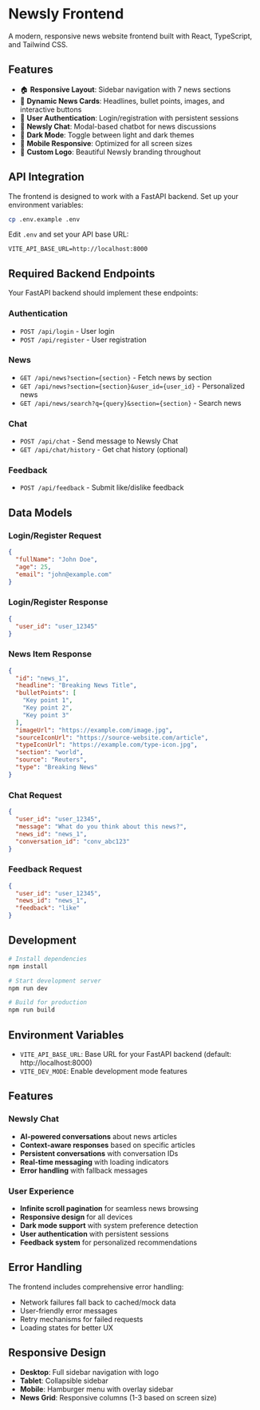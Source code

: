 # Newsly Frontend

A modern, responsive news website frontend built with React, TypeScript, and Tailwind CSS.

## Features

- 🏠 **Responsive Layout**: Sidebar navigation with 7 news sections
- 📰 **Dynamic News Cards**: Headlines, bullet points, images, and interactive buttons
- 🙍 **User Authentication**: Login/registration with persistent sessions
- 💬 **Newsly Chat**: Modal-based chatbot for news discussions
- 🌙 **Dark Mode**: Toggle between light and dark themes
- 📱 **Mobile Responsive**: Optimized for all screen sizes
- 🎨 **Custom Logo**: Beautiful Newsly branding throughout

## API Integration

The frontend is designed to work with a FastAPI backend. Set up your environment variables:

```bash
cp .env.example .env
```

Edit `.env` and set your API base URL:
```
VITE_API_BASE_URL=http://localhost:8000
```

## Required Backend Endpoints

Your FastAPI backend should implement these endpoints:

### Authentication
- `POST /api/login` - User login
- `POST /api/register` - User registration

### News
- `GET /api/news?section={section}` - Fetch news by section
- `GET /api/news?section={section}&user_id={user_id}` - Personalized news
- `GET /api/news/search?q={query}&section={section}` - Search news

### Chat
- `POST /api/chat` - Send message to Newsly Chat
- `GET /api/chat/history` - Get chat history (optional)

### Feedback
- `POST /api/feedback` - Submit like/dislike feedback

## Data Models

### Login/Register Request
```json
{
  "fullName": "John Doe",
  "age": 25,
  "email": "john@example.com"
}
```

### Login/Register Response
```json
{
  "user_id": "user_12345"
}
```

### News Item Response
```json
{
  "id": "news_1",
  "headline": "Breaking News Title",
  "bulletPoints": [
    "Key point 1",
    "Key point 2",
    "Key point 3"
  ],
  "imageUrl": "https://example.com/image.jpg",
  "sourceIconUrl": "https://source-website.com/article",
  "typeIconUrl": "https://example.com/type-icon.jpg",
  "section": "world",
  "source": "Reuters",
  "type": "Breaking News"
}
```

### Chat Request
```json
{
  "user_id": "user_12345",
  "message": "What do you think about this news?",
  "news_id": "news_1",
  "conversation_id": "conv_abc123"
}
```

### Feedback Request
```json
{
  "user_id": "user_12345",
  "news_id": "news_1",
  "feedback": "like"
}
```

## Development

```bash
# Install dependencies
npm install

# Start development server
npm run dev

# Build for production
npm run build
```

## Environment Variables

- `VITE_API_BASE_URL`: Base URL for your FastAPI backend (default: http://localhost:8000)
- `VITE_DEV_MODE`: Enable development mode features

## Features

### Newsly Chat
- **AI-powered conversations** about news articles
- **Context-aware responses** based on specific articles
- **Persistent conversations** with conversation IDs
- **Real-time messaging** with loading indicators
- **Error handling** with fallback messages

### User Experience
- **Infinite scroll pagination** for seamless news browsing
- **Responsive design** for all devices
- **Dark mode support** with system preference detection
- **User authentication** with persistent sessions
- **Feedback system** for personalized recommendations

## Error Handling

The frontend includes comprehensive error handling:
- Network failures fall back to cached/mock data
- User-friendly error messages
- Retry mechanisms for failed requests
- Loading states for better UX

## Responsive Design

- **Desktop**: Full sidebar navigation with logo
- **Tablet**: Collapsible sidebar
- **Mobile**: Hamburger menu with overlay sidebar
- **News Grid**: Responsive columns (1-3 based on screen size)
